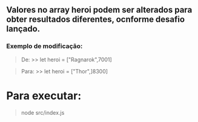 ## Valores no array heroi podem ser alterados para obter resultados diferentes, ocnforme desafio lançado.
### Exemplo de modificação:
   > De:
      >> let heroi = ["Ragnarok",7001]
   
   > Para:
      >> let heroi = ["Thor",]8300]

# Para executar:
   > node src/index.js